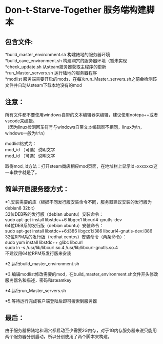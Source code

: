  Don-t-Starve-Together 服务端构建脚本
=======================================

包含文件:
---------------------------------------
*build_master_environment.sh    构建陆地的服务器环境<br>
*build_cave_environment.sh      构建洞穴的服务器环境（暂未实现<br>
*check_update.sh                从steam服务器获取主程序的更新<br>
*run_Master_servers.sh          运行陆地的服务器程序<br>
*modlist                        服务端需要开启的mods，在每次run_Master_servers.sh之前会检测该文件并自动从steam下载本地没有的mod<br>

注意：
-----
所有文件都不要使用windows自带的文本编辑器来编辑，建议使用notepa++或者vscode来编辑。<br>
（因为linux检测回车符号与windows自带文本编辑器不相同，linux为\n，windows一般为\r\n）<br>

modlist格式为：<br>
mod_id  （可选）说明文字<br>
mod_id  （可选）说明文字<br>

取得mod_id方法：打开steam商店相应mod页面，在地址栏上显示id=xxxxxxx这一串数字就是了。<br>


简单开启服务器方式：
-----------------
*1.安装需要的库（根据不同发行版安装命令不同，服务器建议安装的发行版为debian8 32bit）<br>
		32位DEB系的发行版（debian ubuntu）安装命令：<br>
				sudo apt-get install libstdc++6 libgcc1 libcurl4-gnutls-dev<br>
		64位DEB系的发行版（debian ubuntu）安装命令：  <br>
				sudo apt-get install libstdc++6:i386 libgcc1:i386 libcurl4-gnutls-dev:i386<br>
		32位RPM系的发行版（redhat centos）安装命令（两条命令）： <br>
				sudo yum install libstdc++ glibc libcurl <br>
				sudo ln -s /usr/lib/libcurl.so.4 /usr/lib/libcurl-gnutls.so.4<br>
		不建议用64位RPM系发行版来安装<br>
    
*2.运行build_master_environment.sh <br>

*3.编辑modlist修改需要的mod，在build_master_environment.sh文件开头修改服务器名和描述，密码和steamkey<br>

*4.运行run_Master_servers.sh <br>

*5.等待运行完成客户端登陆后即可搜索到服务器<br>

最后：
-----
由于服务器把陆地和洞穴都启动至少需要2G内存，对于1G内存服务器来说只能用两个服务器分别启动，所以分别使用了两个脚本来构建。<br>